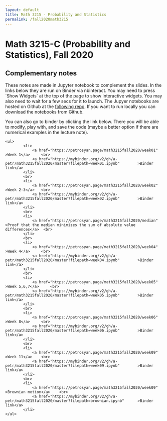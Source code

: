 ```yaml
---
layout: default
title: Math 3215 - Probability and Statistics
permalink: /fall2020math3215
---
```

<body>

<h1>Math 3215-C (Probability and Statistics), Fall 2020</h1>

<h2>Complementary notes</h2>

<p>These notes are made in Jupyter notebook to complement the slides. 
In the links below they are run on Binder via nbinteract. You may need to press `Show Widgets` at the top of the page to show interactive widgets. You may also need to wait for a few secs for it to launch.  The Jupyer notebooks are hosted on Github at the  <a href="https://github.com/a-petr/math3215fall2020" > following repo</a>.  If you want to run locally you can download the notebooks from Github. </p>





<p>You can also go to binder by clicking the link below. There you will be able to modify, play with, and save the code (maybe a better option if there are numerical examples in the lecture note). </p>




	<ul>
			<li>
			 	<a href="https://petrosyan.page/math3215fall2020/week01" >Week 1</a>	 <br>  
			 	<a href="https://mybinder.org/v2/gh/a-petr/math3215fall2020/master?filepath=week01.ipynb"		 >Binder link</a>
			</li>     
			<br>
			<li>
			 	<a href="https://petrosyan.page/math3215fall2020/week02" >Week 2-3</a>	 <br>  
			 	<a href="https://mybinder.org/v2/gh/a-petr/math3215fall2020/master?filepath=week02.ipynb"		 >Binder link</a>
			</li>    
			<br>  
			<li>
			 	<a href="https://petrosyan.page/math3215fall2020/median" >Proof that the median minimizes the sum of absolute value differences</a>	 <br>  
			</li>    
			<br>
			<li>
			 	<a href="https://petrosyan.page/math3215fall2020/week04" >Week 4</a>	 <br>  
			 	<a href="https://mybinder.org/v2/gh/a-petr/math3215fall2020/master?filepath=week04.ipynb"		 >Binder link</a>
			</li>   
			<br>  
			<li>
			 	<a href="https://petrosyan.page/math3215fall2020/week05" >Week 5,6,7</a>	 <br>  
			 	<a href="https://mybinder.org/v2/gh/a-petr/math3215fall2020/master?filepath=week05.ipynb"		 >Binder link</a>
			</li>   
			<br>  
			<li>
			 	<a href="https://petrosyan.page/math3215fall2020/week06" >Week 8</a>	 <br>  
			 	<a href="https://mybinder.org/v2/gh/a-petr/math3215fall2020/master?filepath=week06.ipynb"		 >Binder link</a>
			</li>   
			<br>  
			<li>
			 	<a href="https://petrosyan.page/math3215fall2020/week09" >Week 11</a>	 <br>  
			 	<a href="https://mybinder.org/v2/gh/a-petr/math3215fall2020/master?filepath=week09.ipynb"		 >Binder link</a>
			</li>   	
			<br>  
			<li>
			 	<a href="https://petrosyan.page/math3215fall2020/week09" >Brownian motion</a>	 <br>  
			 	<a href="https://mybinder.org/v2/gh/a-petr/math3215fall2020/master?filepath=brownian.ipynb"		 >Binder link</a>
			</li>  		
	</ul>
</body>


